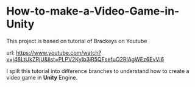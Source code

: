 # How-to-make-a-Video-Game-in-Unity

This project is based on tutorial of Brackeys on Youtube

url: https://www.youtube.com/watch?v=j48LtUkZRjU&list=PLPV2KyIb3jR5QFsefuO2RlAgWEz6EvVi6

I spilt this tutorial into difference branches to understand how to create a video game in **Unity** Engine. 

